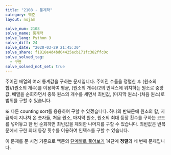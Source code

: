 ```yaml
---
title: "2108 - 통계학"
category: 백준
layout: nojam

solve_num: 2108
solve_name: 통계학
solve_lang: Python 3
solve_diff: 24
solve_date: "2020-03-29 21:45:30"
solve_share: f1818e4d4bd04425acb171fc382ffc0c
solve_solved_tag:
  - 구현
solve_solved_not_set: true
---
```


주어진 배열의 여러 통계값을 구하는 문제입니다. 주어진 수들을 정렬한 후 (원소의 합)/(원소의 개수)를 이용하여 평균, (원소의 개수)/2의 인덱스에 위치하는 원소로 중앙값, 배열을 순회하면서 중복 원소의 개수를 세면서 최빈값, (마지막 원소)-(처음 원소)로 범위를 구할 수 있습니다.

또 다른 counting sort를 응용하여 구할 수 있겠습니다. 하나의 반복문에 원소의 합, 지금까지 지나쳐 온 숫자들, 처음 원소, 마지막 원소, 원소의 최대 등장 횟수를 구하는 코드를 넣어놓고 한 번 순회하면 최빈값을 제외한 나머지를 구할 수 있습니다. 최빈값은 반복문에서 구한 최대 등장 횟수를 이용하여 인덱스를 구할 수 있습니다.

이 문제를 푼 시점 기준으로 백준의 [단계별로 풀어보기](http://noj.am/p/s) 14단계 **정렬**의 네 번째 문제입니다.

